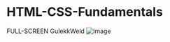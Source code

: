 ﻿# HTML-CSS-Fundamentals
FULL-SCREEN GulekkWeld
![image](https://user-images.githubusercontent.com/31259850/213196692-496933a8-e115-48b7-a8bb-aa8bd219da8b.png)

